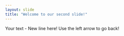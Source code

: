 ```yaml
---
layout: slide
title: "Welcome to our second slide!"
---
```

Your text - New line here!
Use the left arrow to go back!
